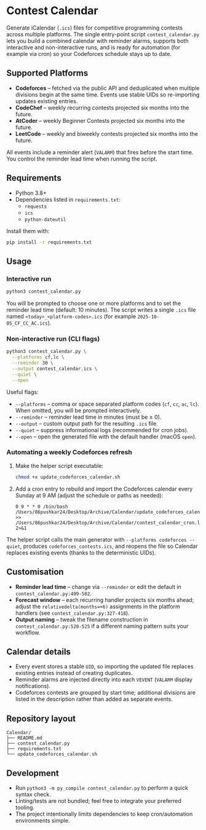 # Contest Calendar

Generate iCalendar (`.ics`) files for competitive programming contests across multiple platforms. The single entry-point script `contest_calendar.py` lets you build a combined calendar with reminder alarms, supports both interactive and non-interactive runs, and is ready for automation (for example via cron) so your Codeforces schedule stays up to date.

## Supported Platforms

- **Codeforces** – fetched via the public API and deduplicated when multiple divisions begin at the same time. Events use stable UIDs so re-importing updates existing entries.
- **CodeChef** – weekly recurring contests projected six months into the future.
- **AtCoder** – weekly Beginner Contests projected six months into the future.
- **LeetCode** – weekly and biweekly contests projected six months into the future.

All events include a reminder alert (`VALARM`) that fires before the start time. You control the reminder lead time when running the script.

## Requirements

- Python 3.8+
- Dependencies listed in `requirements.txt`:
  - `requests`
  - `ics`
  - `python-dateutil`

Install them with:

```bash
pip install -r requirements.txt
```

## Usage

### Interactive run

```bash
python3 contest_calendar.py
```

You will be prompted to choose one or more platforms and to set the reminder lead time (default: 10 minutes). The script writes a single `.ics` file named `<today>_<platform-codes>.ics` (for example `2025-10-05_CF_CC_AC.ics`).

### Non-interactive run (CLI flags)

```bash
python3 contest_calendar.py \
  --platforms cf,lc \
  --reminder 30 \
  --output contest_calendar.ics \
  --quiet \
  --open
```

Useful flags:

- `--platforms` &ndash; comma or space separated platform codes (`cf`, `cc`, `ac`, `lc`). When omitted, you will be prompted interactively.
- `--reminder` &ndash; reminder lead time in minutes (must be ≥ 0).
- `--output` &ndash; custom output path for the resulting `.ics` file.
- `--quiet` &ndash; suppress informational logs (recommended for cron jobs).
- `--open` &ndash; open the generated file with the default handler (macOS `open`).

### Automating a weekly Codeforces refresh

1. Make the helper script executable:

   ```bash
   chmod +x update_codeforces_calendar.sh
   ```

2. Add a cron entry to rebuild and import the Codeforces calendar every Sunday at 9 AM (adjust the schedule or paths as needed):

   ```cron
   0 9 * * 0 /bin/bash /Users/86pushkar24/Desktop/Archive/Calendar/update_codeforces_calendar.sh >> /Users/86pushkar24/Desktop/Archive/Calendar/contest_calendar_cron.log 2>&1
   ```

The helper script calls the main generator with `--platforms codeforces --quiet`, produces `codeforces_contests.ics`, and reopens the file so Calendar replaces existing events (thanks to the deterministic UIDs).

## Customisation

- **Reminder lead time** &ndash; change via `--reminder` or edit the default in `contest_calendar.py:499-502`.
- **Forecast window** &ndash; each recurring handler projects six months ahead; adjust the `relativedelta(months=+6)` assignments in the platform handlers (see `contest_calendar.py:327-418`).
- **Output naming** &ndash; tweak the filename construction in `contest_calendar.py:520-525` if a different naming pattern suits your workflow.

## Calendar details

- Every event stores a stable `UID`, so importing the updated file replaces existing entries instead of creating duplicates.
- Reminder alarms are injected directly into each `VEVENT` (`VALARM` display notifications).
- Codeforces contests are grouped by start time; additional divisions are listed in the description rather than added as separate events.

## Repository layout

```
Calendar/
├── README.md
├── contest_calendar.py
├── requirements.txt
└── update_codeforces_calendar.sh
```

## Development

- Run `python3 -m py_compile contest_calendar.py` to perform a quick syntax check.
- Linting/tests are not bundled; feel free to integrate your preferred tooling.
- The project intentionally limits dependencies to keep cron/automation environments simple.
